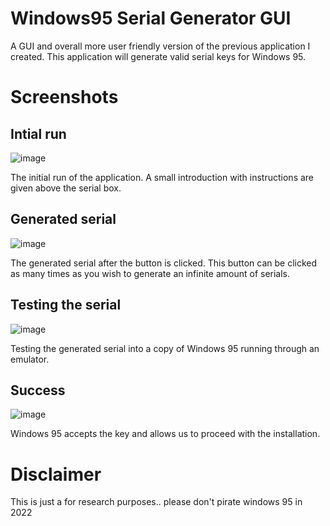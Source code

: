 # Windows95 Serial Generator GUI

A GUI and overall more user friendly version of the previous application I created. This application will generate valid serial keys for Windows 95. 

# Screenshots

## Intial run
![image](https://user-images.githubusercontent.com/52826612/168440666-eff00c6e-c935-46d6-96d3-3dcb0324912c.png)

The initial run of the application. A small introduction with instructions are given above the serial box.

## Generated serial
![image](https://user-images.githubusercontent.com/52826612/168440745-62d871df-7fd6-4112-90b9-1a34933ba2c4.png)

The generated serial after the button is clicked. This button can be clicked as many times as you wish to generate an infinite amount of serials.

## Testing the serial
![image](https://user-images.githubusercontent.com/52826612/168441143-2fe9e9bc-4a42-466a-b241-54006de335cf.png)

Testing the generated serial into a copy of Windows 95 running through an emulator.

## Success
![image](https://user-images.githubusercontent.com/52826612/168441177-f8725015-0334-42f3-b80c-0648c5c315b0.png)

Windows 95 accepts the key and allows us to proceed with the installation.

# Disclaimer
This is just a for research purposes.. please don't pirate windows 95 in 2022
